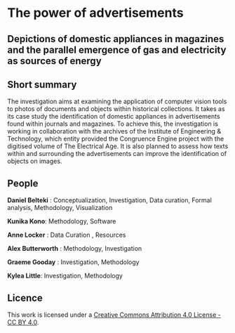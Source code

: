 # The power of advertisements

##  Depictions of domestic appliances in magazines and the parallel emergence of gas and electricity as sources of energy

## Short summary
The investigation aims at examining the application of computer vision tools to photos of documents and objects within historical collections. It takes as its case study the identification of domestic appliances in advertisements found within journals and magazines. To achieve this, the investigation is working in collaboration with the archives of the Institute of Engineering & Technology, which entity provided the Congruence Engine project with the digitised volume of The Electrical Age. It is also planned to assess how texts within and surrounding the advertisements can improve the identification of objects on images. 




## People 

**Daniel Belteki** : Conceptualization, Investigation, Data curation, Formal analysis, Methodology, Visualization 

**Kunika Kono**: Methodology, Software

**Anne Locker** : Data Curation , Resources

**Alex Butterworth** : Methodology, Investigation

**Graeme Gooday** : Investigation, Methodology

**Kylea Little**: Investigation, Methodology



## Licence 
This work is licensed under a [Creative Commons Attribution 4.0 License - CC BY 4.0](https://creativecommons.org/licenses/by/4.0/).

